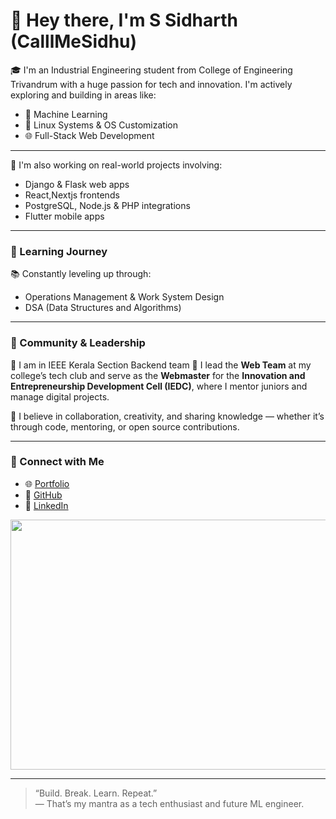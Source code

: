 # 👋 Hey there, I'm S Sidharth (CalllMeSidhu)  

🎓 I'm an Industrial Engineering student from College of Engineering Trivandrum with a huge passion for tech and innovation. I'm actively exploring and building in areas like:  
- 🧠 Machine Learning  
- 🐧 Linux Systems & OS Customization  
- 🌐 Full-Stack Web Development  

---




👕 I'm also working on real-world projects involving:
- Django & Flask web apps  
- React,Nextjs frontends 
- PostgreSQL, Node.js & PHP integrations  
- Flutter mobile apps  


---

### 🧠 Learning Journey

📚 Constantly leveling up through:
- Operations Management & Work System Design  
- DSA (Data Structures and Algorithms)  


---

### 👥 Community & Leadership

🔗 I am in IEEE Kerala Section Backend team
🔗 I lead the **Web Team** at my college’s tech club and serve as the **Webmaster** for the **Innovation and Entrepreneurship Development Cell (IEDC)**, where I mentor juniors and manage digital projects.

🤝 I believe in collaboration, creativity, and sharing knowledge — whether it’s through code, mentoring, or open source contributions.

---

### 📡 Connect with Me

- 🌐 [Portfolio](https://callmesidhu.pages.dev)
- 🐙 [GitHub](https://github.com/callmesidhu)  
- 💼 [LinkedIn](https://linkedin.com/in/callmesidhu)
  
<img src="https://mulearn.org/embed/rank/ssidharth@mulearn" width="600" height="400"></img>

---

> “Build. Break. Learn. Repeat.”  
> — That’s my mantra as a tech enthusiast and future ML engineer.

